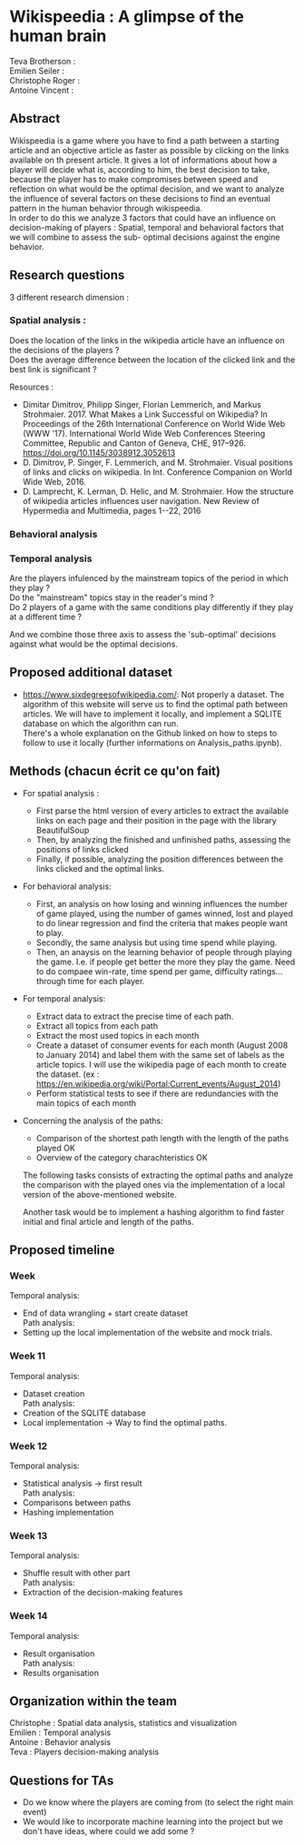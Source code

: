 # Wikispeedia : A glimpse of the human brain

Teva Brotherson : <br/>
Emilien Seiler : <br/>
Christophe Roger : </br>
Antoine Vincent  : <br/>

## Abstract

Wikispeedia is a game where you have to find a path between a starting article and an objective article as faster as possible by clicking on the links available on th present article. It gives a lot of informations about how a player will decide what is, according to him, the best decision to take, because the player has to make compromises between speed and reflection on what would be the optimal decision, and we want to analyze the influence of several factors on these decisions to find an eventual pattern in the human behavior through wikispeedia. <br/>
In order to do this we analyze 3 factors that could have an influence on decision-making of players : Spatial, temporal and behavioral factors that we will combine to assess the sub- optimal decisions against the engine behavior.
 
## Research questions 
3 different research dimension : 
### Spatial analysis : 
Does the location of the links in the wikipedia article have an influence on the decisions of the players ? <br/>
Does the average difference between the location of the clicked link and the best link is significant ? <br/>

Resources : 

- Dimitar Dimitrov, Philipp Singer, Florian Lemmerich, and Markus Strohmaier. 2017. What Makes a Link Successful on Wikipedia? In Proceedings of the 26th International Conference on World Wide Web (WWW '17). International World Wide Web Conferences Steering Committee, Republic and Canton of Geneva, CHE, 917–926. https://doi.org/10.1145/3038912.3052613
- D. Dimitrov, P. Singer, F. Lemmerich, and M. Strohmaier. Visual positions of links and clicks on wikipedia. In Int. Conference Companion on World Wide Web, 2016. 
- D. Lamprecht, K. Lerman, D. Helic, and M. Strohmaier. How the structure of wikipedia articles influences user navigation. New Review of Hypermedia and Multimedia, pages 1--22, 2016

### Behavioral analysis


### Temporal analysis
Are the players infulenced by the mainstream topics of the period in which they play ? <br/>
Do the "mainstream" topics stay in the reader's mind ? <br/>
Do 2 players of a game with the same conditions play differently if they play at a different time ? <br/>

And we combine those three axis to assess the 'sub-optimal' decisions against what would be the optimal decisions.

## Proposed additional dataset
- https://www.sixdegreesofwikipedia.com/: Not properly a dataset. The algorithm of this website will serve us to find the optimal path between articles. 
	We will have to implement it locally, and implement a SQLITE database on which the algorithm can run. <br/>
	There's a whole explanation on the Github linked on how to steps to follow to use it locally (further informations on Analysis_paths.ipynb).

## Methods (chacun écrit ce qu'on fait)
- For spatial analysis : 
	- First parse the html version of every articles to extract the available links on each page and their position in the page with the library BeautifulSoup
	- Then, by analyzing the finished and unfinished paths, assessing the positions of links clicked
	- Finally, if possible, analyzing the position differences between the links clicked and the optimal links.
- For behavioral analysis:
	- First, an analysis on how losing and winning influences the number of game played, using the number of games winned, lost and played to do linear regression and find the criteria that makes people want to play.
	- Secondly, the same analysis but using time spend while playing.
	- Then, an anaysis on the learning behavior of people through playing the game. I.e. if people get better the more they play the game. Need to do compaee win-rate, time spend per game, difficulty ratings... through time for each player.
- For temporal analysis:
	- Extract data to extract the precise time of each path.
	- Extract all topics from each path
	- Extract the most used topics in each month
	- Create a dataset of consumer events for each month (August 2008 to January 2014) and label them with the same set of labels as the article topics. I will use the wikipedia page of each month to create the dataset. (ex : https://en.wikipedia.org/wiki/Portal:Current_events/August_2014)
	- Perform statistical tests to see if there are redundancies with the main topics of each month
- Concerning the analysis of the paths: 
	- Comparison of the shortest path length with the length of the paths played OK
	- Overview of the category charachteristics OK

	The following tasks consists of extracting the optimal paths and analyze the comparison with the played ones via the implementation of a local version of the above-mentioned website. 

	Another task would be to implement a hashing algorithm to find faster initial and final article and length of the paths.


## Proposed timeline
### Week 
Temporal analysis: 
- End of data wrangling + start create dataset <br/>
Path analysis:
- Setting up the local implementation of the website and mock trials.
### Week 11
Temporal analysis: 
- Dataset creation <br/>
Path analysis:
- Creation of the SQLITE database
- Local implementation  -> Way to find the optimal paths.
### Week 12
Temporal analysis: 
- Statistical analysis -> first result <br/>
Path analysis:
- Comparisons between paths
- Hashing implementation
### Week 13
Temporal analysis: 
- Shuffle result with other part <br/>
Path analysis:
- Extraction of the decision-making features
### Week 14
Temporal analysis: 
- Result organisation <br/>
Path analysis:
- Results organisation

## Organization within the team
Christophe : Spatial data analysis, statistics and visualization <br/>
Emilien : Temporal analysis <br/>
Antoine : Behavior analysis <br/>
Teva : Players decision-making analysis <br/>

## Questions for TAs 
- Do we know where the players are coming from (to select the right main event)  <br/>
- We would like to incorporate machine learning into the project but we don't have ideas, where could we add some ?
